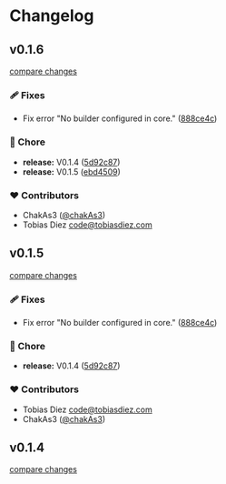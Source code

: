 # Changelog


## v0.1.6

[compare changes](https://github.com/storybook-vue/storybook-nuxt/compare/v0.1.4...v0.1.6)

### 🩹 Fixes

- Fix error "No builder configured in core." ([888ce4c](https://github.com/storybook-vue/storybook-nuxt/commit/888ce4c))

### 🏡 Chore

- **release:** V0.1.4 ([5d92c87](https://github.com/storybook-vue/storybook-nuxt/commit/5d92c87))
- **release:** V0.1.5 ([ebd4509](https://github.com/storybook-vue/storybook-nuxt/commit/ebd4509))

### ❤️ Contributors

- ChakAs3 ([@chakAs3](http://github.com/chakAs3))
- Tobias Diez <code@tobiasdiez.com>

## v0.1.5

[compare changes](https://github.com/storybook-vue/storybook-nuxt/compare/v0.1.4...v0.1.5)

### 🩹 Fixes

- Fix error "No builder configured in core." ([888ce4c](https://github.com/storybook-vue/storybook-nuxt/commit/888ce4c))

### 🏡 Chore

- **release:** V0.1.4 ([5d92c87](https://github.com/storybook-vue/storybook-nuxt/commit/5d92c87))

### ❤️ Contributors

- Tobias Diez <code@tobiasdiez.com>
- ChakAs3 ([@chakAs3](http://github.com/chakAs3))

## v0.1.4

[compare changes](https://github.com/storybook-vue/storybook-nuxt/compare/v0.1.4...v0.1.4)

